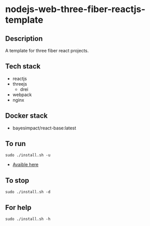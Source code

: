 # nodejs-web-three-fiber-reactjs-template

## Description
A template for three fiber react projects.

## Tech stack
- reactjs
- threejs
    - drei
- webpack
- nginx

## Docker stack
- bayesimpact/react-base:latest

## To run
`sudo ./install.sh -u`
- [Avaible here](http://localhost)

## To stop
`sudo ./install.sh -d`

## For help
`sudo ./install.sh -h`
